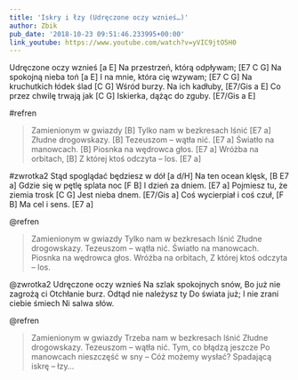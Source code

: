 ```yaml
---
title: 'Iskry i łzy (Udręczone oczy wznieś…)'
author: Zbik
pub_date: '2018-10-23 09:51:46.233995+00:00'
link_youtube: https://www.youtube.com/watch?v=yVIC9jtO5H0
---
```


Udręczone oczy wznieś [a E]
Na przestrzeń, którą odpływam; [E7 C G]
Na spokojną nieba toń [a E]
I na mnie, która cię wzywam; [E7 C G]
Na kruchutkich łódek ślad [C G]
Wśród burzy. Na ich kadłuby, [E7/Gis a E]
Co przez chwilę trwają jak [C G]
Iskierka, dążąc do zguby. [E7/Gis a E]

#refren
>Zamienionym w gwiazdy [B]
>Tylko nam w bezkresach lśnić [E7 a]
>Złudne drogowskazy. [B]
>Tezeuszom – wątła nić. [E7 a]
>Światło na manowcach. [B]
>Piosnka na wędrowca głos. [E7 a]
>Wróżba na orbitach, [B]
>Z której ktoś odczyta – los. [E7 a]

#zwrotka2
Stąd spoglądać będziesz w dół [a d/H]
Na ten ocean klęsk, [B E7 a]
Gdzie się w pętlę splata noc [F B]
I dzień za dniem.  [E7 a]
Pojmiesz tu, że ziemia trosk [C G]
Jest nieba dnem. [E7/Gis a]
Coś wycierpiał i coś czuł, [F B]
Ma cel i sens. [E7 a]

@refren
>Zamienionym w gwiazdy
>Tylko nam w bezkresach lśnić
>Złudne drogowskazy.
>Tezeuszom – wątła nić.
>Światło na manowcach.
>Piosnka na wędrowca głos.
>Wróżba na orbitach,
>Z której ktoś odczyta – los.

@zwrotka2
Udręczone oczy wznieś
Na szlak spokojnych snów,
Bo już nie zagrożą ci
Otchłanie burz.
Odtąd nie należysz ty
Do świata już;
I nie zrani ciebie śmiech
Ni salwa słów.

@refren
>Zamienionym w gwiazdy
>Trzeba nam w bezkresach lśnić
>Złudne drogowskazy.
>Tezeuszom – wątła nić.
>Tym, co błądzą jeszcze
>Po manowcach nieszczęść w sny –
>Cóż możemy wysłać?
>Spadającą iskrę – łzy…